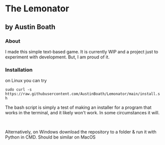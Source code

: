 <h1> The Lemonator </h1>
<h2> by Austin Boath </h2>
<h3> About </h3>
<p> I made this simple text-based game. It is currently WIP and a project just to experiment with development. But, I am proud of it. </p>
<h3> Installation </h3>
<p> on Linux you can try</p>
<code>sudo curl -s https://raw.githubusercontent.com/AustinBoath/Lemonator/main/install.sh</code>
<p> The bash script is simply a test of making an installer for a program that works in the terminal, and it likely won't work. In some circumstances it will.</p>
<br>
<p> Alternatively, on Windows download the repository to a folder & run it with Python in CMD. Should be similar on MacOS </p>
